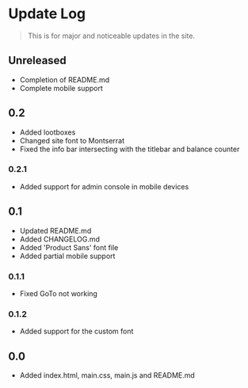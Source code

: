 # Update Log

> This is for major and noticeable updates in the site.

## Unreleased

 - Completion of README.md
 - Complete mobile support

 ## 0.2

 - Added lootboxes
 - Changed site font to Montserrat
 - Fixed the info bar intersecting with the titlebar and balance counter

### 0.2.1
 - Added support for admin console in mobile devices 

## 0.1

 - Updated README.md
 - Added CHANGELOG.md
 - Added 'Product Sans' font file
 - Added partial mobile support

### 0.1.1
 - Fixed GoTo not working

### 0.1.2
 - Added support for the custom font


## 0.0

 - Added index.html, main.css, main.js and README.md